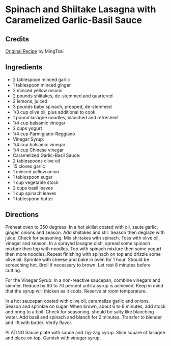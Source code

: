 # Spinach and Shiitake Lasagna with Caramelized Garlic-Basil Sauce 

## Credits

[Original Recipe](http://www.foodtv.com/foodtv/recipe/0,6255,9612,00.html "http://www.foodtv.com/foodtv/recipe/0,6255,9612,00.html") by MingTsai

## Ingredients

- 2 tablespoon minced garlic
- 1 tablespoon minced ginger
- 2 minced yellow onions
- 2 pounds shiitakes, de-stemmed and quartered
- 2 lemons, juiced 
- 3 pounds baby spinach, prepped, de-stemmed
- 1/3 cup olive oil, plus additional to cook
- 1 pound lasagne noodles, blanched and refreshed
- 1/4 cup balsamic vinegar
- 2 cups yogurt
- 1/4 cup Parmigiano-Reggiano 
- Vinegar Syrup:
- 1/4 cup balsamic vinegar
- 1/4 cup Chinese vinegar
- Caramelized Garlic-Basil Sauce:
- 2 tablespoons olive oil
- 15 cloves garlic
- 1 minced yellow onion
- 1 tablespoon sugar
- 1 cup vegetable stock
- 2 cups basil leaves
- 1 cup spinach leaves
- 1 tablespoon butter

## Directions

Preheat oven to 350 degrees. In a hot skillet coated with oil, saute garlic, ginger, onions and season. Add shiitakes and stir. Season then deglaze with juice. Check for seasoning. Mix shiitakes with spinach. Toss with olive oil, vinegar and season. In a sprayed lasagne dish, spread some spinach mixture then top with noodles. Top with spinach mixture then some yogurt then more noodles. Repeat finishing with spinach on top and drizzle some olive oil. Sprinkle with cheese and bake in oven for 1 hour. Should be screeching hot. Broil if necessary to brown. Let rest 8 minutes before cutting.   
  
 For the Vinegar Syrup: In a non-reactive saucepan, combine vinegars and simmer. Reduce by 60 to 70 percent until a syrup is achieved. Keep in mind that the syrup will thicken as it cools. Reserve at room temperature.   
  
 In a hot saucepan coated with olive oil, caramelize garlic and onions. Season and sprinkle on sugar. When brown, about 6 to 8 minutes, add stock and bring to a boil. Check for seasoning, should be salty like blanching water. Add basil and spinach and blanch for 2 minutes. Transfer to blender and lift with butter. Verify flavor.   
  
 PLATING Sauce plate with sauce and zig-zag syrup. Slice square of lasagne and place on top. Garnish with vinegar syrup.

